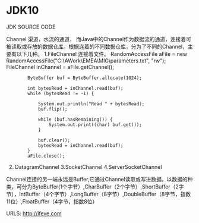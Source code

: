 # JDK10
JDK SOURCE CODE

Channel
渠道，水流的通道， 而Java中的Channel作为数据流的通道，连接着可被读取或存放的数据仓库。根据连着的不同数据仓库，分为了不同的Channel，主要有以下几种。
1.FileChannel
连接着文件。
            RandomAccessFile aFile = new RandomAccessFile("C:\\AWork\\EMEA\\MIG\\parameters.txt", "rw");
            FileChannel inChannel = aFile.getChannel();

            ByteBuffer buf = ByteBuffer.allocate(1024);

            int bytesRead = inChannel.read(buf);
            while (bytesRead != -1) {

                System.out.println("Read " + bytesRead);
                buf.flip();

                while (buf.hasRemaining()) {
                    System.out.print((char) buf.get());
                }

                buf.clear();
                bytesRead = inChannel.read(buf);
            }
            aFile.close();

2. DatagramChannel
3.SocketChannel
4.ServerSocketChannel

Channel连接的另一端永远是Buffer,它通过Channel读取或写进数据。以数据的种类，可分为ByteBuffer(1个字节）,CharBuffer（2个字节）,ShortBuffer（2字节），IntBuffer（4个字节）,LongBuffer（8字节）,DoubleBuffer（8字节，指数11位）,FloatBuffer（4字节，指数8位）


URLS:
http://ifeve.com
